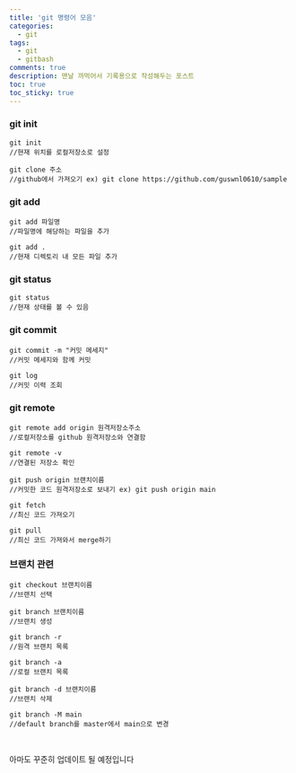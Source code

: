```yaml
---
title: 'git 명령어 모음'
categories:
  - git
tags:
  - git
  - gitbash
comments: true
description: 맨날 까먹어서 기록용으로 작성해두는 포스트
toc: true
toc_sticky: true
---
```


### git init

```
git init
//현재 위치를 로컬저장소로 설정

git clone 주소
//github에서 가져오기 ex) git clone https://github.com/guswnl0610/sample
```

### git add

```
git add 파일명
//파일명에 해당하는 파일을 추가

git add .
//현재 디렉토리 내 모든 파일 추가
```

### git status

```
git status
//현재 상태를 볼 수 있음
```

### git commit

```
git commit -m "커밋 메세지"
//커밋 메세지와 함께 커밋

git log
//커밋 이력 조회
```

### git remote

```
git remote add origin 원격저장소주소
//로컬저장소를 github 원격저장소와 연결함

git remote -v
//연결된 저장소 확인
```

```
git push origin 브랜치이름
//커밋한 코드 원격저장소로 보내기 ex) git push origin main

git fetch
//최신 코드 가져오기

git pull
//최신 코드 가져와서 merge하기
```

### 브랜치 관련

```
git checkout 브랜치이름
//브랜치 선택

git branch 브랜치이름
//브랜치 생성

git branch -r
//원격 브랜치 목록

git branch -a
//로컬 브랜치 목록

git branch -d 브랜치이름
//브랜치 삭제

git branch -M main
//default branch를 master에서 main으로 변경
```

​

아마도 꾸준히 업데이트 될 예정입니다
